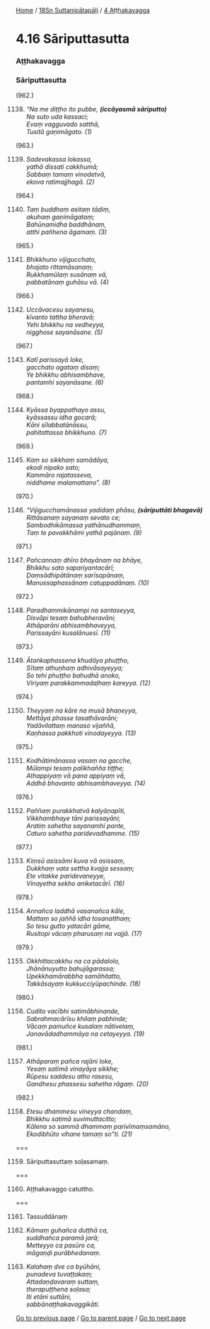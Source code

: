 
[Home](/) / [18Sn Suttanipātapāḷi](/tipitaka/18Sn.md) / [4 Aṭṭhakavagga](/tipitaka/18Sn/4.md)

# 4.16 Sāriputtasutta

### Aṭṭhakavagga

### Sāriputtasutta

(962.)

1138. _“Na me diṭṭho ito pubbe, __(iccāyasmā sāriputto)___  
_Na suto uda kassaci;_  
_Evaṃ vagguvado satthā,_  
_Tusitā gaṇimāgato. (1)_  


(963.)

1139. _Sadevakassa lokassa,_  
_yathā dissati cakkhumā;_  
_Sabbaṃ tamaṃ vinodetvā,_  
_ekova ratimajjhagā. (2)_  


(964.)

1140. _Taṃ buddhaṃ asitaṃ tādiṃ,_  
_akuhaṃ gaṇimāgataṃ;_  
_Bahūnamidha baddhānaṃ,_  
_atthi pañhena āgamaṃ. (3)_  


(965.)

1141. _Bhikkhuno vijigucchato,_  
_bhajato rittamāsanaṃ;_  
_Rukkhamūlaṃ susānaṃ vā,_  
_pabbatānaṃ guhāsu vā. (4)_  


(966.)

1142. _Uccāvacesu sayanesu,_  
_kīvanto tattha bheravā;_  
_Yehi bhikkhu na vedheyya,_  
_nigghose sayanāsane. (5)_  


(967.)

1143. _Katī parissayā loke,_  
_gacchato agataṃ disaṃ;_  
_Ye bhikkhu abhisambhave,_  
_pantamhi sayanāsane. (6)_  


(968.)

1144. _Kyāssa byappathayo assu,_  
_kyāssassu idha gocarā;_  
_Kāni sīlabbatānāssu,_  
_pahitattassa bhikkhuno. (7)_  


(969.)

1145. _Kaṃ so sikkhaṃ samādāya,_  
_ekodi nipako sato;_  
_Kammāro rajatasseva,_  
_niddhame malamattano”. (8)_  


(970.)

1146. _“Vijigucchamānassa yadidaṃ phāsu, __(sāriputtāti bhagavā)___  
_Rittāsanaṃ sayanaṃ sevato ce;_  
_Sambodhikāmassa yathānudhammaṃ,_  
_Taṃ te pavakkhāmi yathā pajānaṃ. (9)_  


(971.)

1147. _Pañcannaṃ dhīro bhayānaṃ na bhāye,_  
_Bhikkhu sato sapariyantacārī;_  
_Ḍaṃsādhipātānaṃ sarīsapānaṃ,_  
_Manussaphassānaṃ catuppadānaṃ. (10)_  


(972.)

1148. _Paradhammikānampi na santaseyya,_  
_Disvāpi tesaṃ bahubheravāni;_  
_Athāparāni abhisambhaveyya,_  
_Parissayāni kusalānuesī. (11)_  


(973.)

1149. _Ātaṅkaphassena khudāya phuṭṭho,_  
_Sītaṃ athuṇhaṃ adhivāsayeyya;_  
_So tehi phuṭṭho bahudhā anoko,_  
_Viriyaṃ parakkammadaḷhaṃ kareyya. (12)_  


(974.)

1150. _Theyyaṃ na kāre na musā bhaṇeyya,_  
_Mettāya phasse tasathāvarāni;_  
_Yadāvilattaṃ manaso vijaññā,_  
_Kaṇhassa pakkhoti vinodayeyya. (13)_  


(975.)

1151. _Kodhātimānassa vasaṃ na gacche,_  
_Mūlampi tesaṃ palikhañña tiṭṭhe;_  
_Athappiyaṃ vā pana appiyaṃ vā,_  
_Addhā bhavanto abhisambhaveyya. (14)_  


(976.)

1152. _Paññaṃ purakkhatvā kalyāṇapīti,_  
_Vikkhambhaye tāni parissayāni;_  
_Aratiṃ sahetha sayanamhi pante,_  
_Caturo sahetha paridevadhamme. (15)_  


(977.)

1153. _Kiṃsū asissāmi kuva vā asissaṃ,_  
_Dukkhaṃ vata settha kvajja sessaṃ;_  
_Ete vitakke paridevaneyye,_  
_Vinayetha sekho aniketacārī. (16)_  


(978.)

1154. _Annañca laddhā vasanañca kāle,_  
_Mattaṃ so jaññā idha tosanatthaṃ;_  
_So tesu gutto yatacāri gāme,_  
_Rusitopi vācaṃ pharusaṃ na vajjā. (17)_  


(979.)

1155. _Okkhittacakkhu na ca pādalolo,_  
_Jhānānuyutto bahujāgarassa;_  
_Upekkhamārabbha samāhitatto,_  
_Takkāsayaṃ kukkucciyūpachinde. (18)_  


(980.)

1156. _Cudito vacībhi satimābhinande,_  
_Sabrahmacārīsu khilaṃ pabhinde;_  
_Vācaṃ pamuñce kusalaṃ nātivelaṃ,_  
_Janavādadhammāya na cetayeyya. (19)_  


(981.)

1157. _Athāparaṃ pañca rajāni loke,_  
_Yesaṃ satīmā vinayāya sikkhe;_  
_Rūpesu saddesu atho rasesu,_  
_Gandhesu phassesu sahetha rāgaṃ. (20)_  


(982.)

1158. _Etesu dhammesu vineyya chandaṃ,_  
_Bhikkhu satimā suvimuttacitto;_  
_Kālena so sammā dhammaṃ parivīmaṃsamāno,_  
_Ekodibhūto vihane tamaṃ so”ti. (21)_  


===

1159. Sāriputtasuttaṃ soḷasamaṃ.



===

1160. Aṭṭhakavaggo catuttho.



===

1161. Tassuddānaṃ



1162. _Kāmaṃ guhañca duṭṭhā ca,_  
_suddhañca paramā jarā;_  
_Metteyyo ca pasūro ca,_  
_māgaṇḍi purābhedanaṃ._  


1163. _Kalahaṃ dve ca byūhāni,_  
_punadeva tuvaṭṭakaṃ;_  
_Attadaṇḍavaraṃ suttaṃ,_  
_therapuṭṭhena soḷasa;_  
_Iti etāni suttāni,_  
_sabbānaṭṭhakavaggikāti._  


[Go to previous page](/tipitaka/18Sn/4/4.15.md) / [Go to parent page](/tipitaka/18Sn/4.md) / [Go to next page](/tipitaka/18Sn/5.md)



